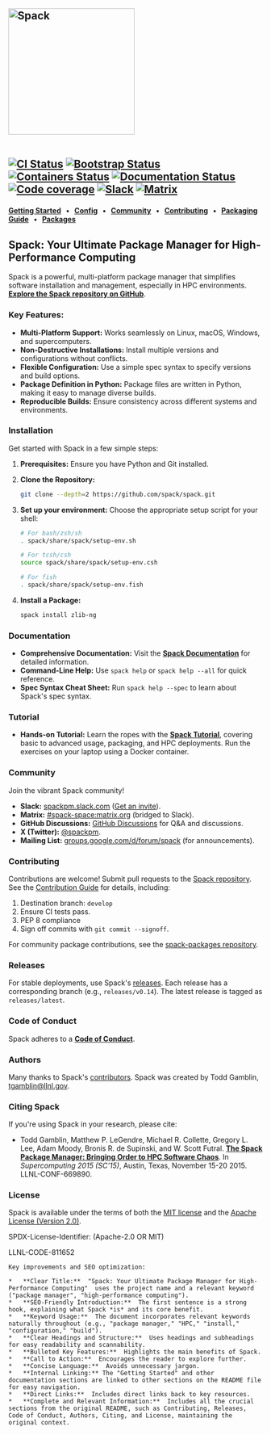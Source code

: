 <div align="left">

<h2>
<picture>
  <source media="(prefers-color-scheme: dark)" srcset="https://raw.githubusercontent.com/spack/spack/refs/heads/develop/share/spack/logo/spack-logo-white-text.svg" width="250">
  <source media="(prefers-color-scheme: light)" srcset="https://raw.githubusercontent.com/spack/spack/refs/heads/develop/share/spack/logo/spack-logo-text.svg" width="250">
  <img alt="Spack" src="https://raw.githubusercontent.com/spack/spack/refs/heads/develop/share/spack/logo/spack-logo-text.svg" width="250">
</picture>

<br>
<br clear="all">

<a href="https://github.com/spack/spack/actions/workflows/ci.yml"><img src="https://github.com/spack/spack/workflows/ci/badge.svg" alt="CI Status"></a>
<a href="https://github.com/spack/spack/actions/workflows/bootstrapping.yml"><img src="https://github.com/spack/spack/actions/workflows/bootstrap.yml/badge.svg" alt="Bootstrap Status"></a>
<a href="https://github.com/spack/spack/actions/workflows/build-containers.yml"><img src="https://github.com/spack/spack/actions/workflows/build-containers.yml/badge.svg" alt="Containers Status"></a>
<a href="https://spack.readthedocs.io"><img src="https://readthedocs.org/projects/spack/badge/?version=latest" alt="Documentation Status"></a>
<a href="https://codecov.io/gh/spack/spack"><img src="https://codecov.io/gh/spack/spack/branch/develop/graph/badge.svg" alt="Code coverage"/></a>
<a href="https://slack.spack.io"><img src="https://slack.spack.io/badge.svg" alt="Slack"/></a>
<a href="https://matrix.to/#/#spack-space:matrix.org"><img src="https://img.shields.io/matrix/spack-space%3Amatrix.org?label=matrix" alt="Matrix"/></a>

</h2>

</div>

**[Getting Started] &nbsp; • &nbsp; [Config] &nbsp; • &nbsp; [Community] &nbsp; • &nbsp; [Contributing] &nbsp; • &nbsp; [Packaging Guide] &nbsp; • &nbsp; [Packages]**

[Getting Started]: https://spack.readthedocs.io/en/latest/getting_started.html
[Config]: https://spack.readthedocs.io/en/latest/configuration.html
[Community]: #community
[Contributing]: https://spack.readthedocs.io/en/latest/contribution_guide.html
[Packaging Guide]: https://spack.readthedocs.io/en/latest/packaging_guide_creation.html
[Packages]: https://github.com/spack/spack-packages

## Spack: Your Ultimate Package Manager for High-Performance Computing

Spack is a powerful, multi-platform package manager that simplifies software installation and management, especially in HPC environments.  [**Explore the Spack repository on GitHub**](https://github.com/spack/spack).

### Key Features:

*   **Multi-Platform Support:** Works seamlessly on Linux, macOS, Windows, and supercomputers.
*   **Non-Destructive Installations:** Install multiple versions and configurations without conflicts.
*   **Flexible Configuration:** Use a simple spec syntax to specify versions and build options.
*   **Package Definition in Python:**  Package files are written in Python, making it easy to manage diverse builds.
*   **Reproducible Builds:**  Ensure consistency across different systems and environments.

### Installation

Get started with Spack in a few simple steps:

1.  **Prerequisites:** Ensure you have Python and Git installed.
2.  **Clone the Repository:**
    ```bash
    git clone --depth=2 https://github.com/spack/spack.git
    ```
3.  **Set up your environment:**  Choose the appropriate setup script for your shell:

    ```bash
    # For bash/zsh/sh
    . spack/share/spack/setup-env.sh

    # For tcsh/csh
    source spack/share/spack/setup-env.csh

    # For fish
    . spack/share/spack/setup-env.fish
    ```
4.  **Install a Package:**

    ```bash
    spack install zlib-ng
    ```

### Documentation

*   **Comprehensive Documentation:**  Visit the [**Spack Documentation**](https://spack.readthedocs.io/) for detailed information.
*   **Command-Line Help:** Use `spack help` or `spack help --all` for quick reference.
*   **Spec Syntax Cheat Sheet:**  Run `spack help --spec` to learn about Spack's spec syntax.

### Tutorial

*   **Hands-on Tutorial:**  Learn the ropes with the [**Spack Tutorial**](https://spack-tutorial.readthedocs.io/), covering basic to advanced usage, packaging, and HPC deployments.  Run the exercises on your laptop using a Docker container.

### Community

Join the vibrant Spack community!

*   **Slack:** [spackpm.slack.com](https://spackpm.slack.com) ([Get an invite](https://slack.spack.io)).
*   **Matrix:** [#spack-space:matrix.org](https://matrix.to/#/#spack-space:matrix.org) (bridged to Slack).
*   **GitHub Discussions:**  [GitHub Discussions](https://github.com/spack/spack/discussions) for Q&A and discussions.
*   **X (Twitter):** [@spackpm](https://twitter.com/spackpm).
*   **Mailing List:** [groups.google.com/d/forum/spack](https://groups.google.com/d/forum/spack) (for announcements).

### Contributing

Contributions are welcome! Submit pull requests to the [Spack repository](https://github.com/spack/spack).  See the [Contribution Guide](https://spack.readthedocs.io/en/latest/contribution_guide.html) for details, including:

1.  Destination branch: `develop`
2.  Ensure CI tests pass.
3.  PEP 8 compliance
4.  Sign off commits with `git commit --signoff`.

For community package contributions, see the [spack-packages repository][Packages].

### Releases

For stable deployments, use Spack's [releases](https://github.com/spack/spack/releases). Each release has a corresponding branch (e.g., `releases/v0.14`).  The latest release is tagged as `releases/latest`.

### Code of Conduct

Spack adheres to a [**Code of Conduct**](.github/CODE_OF_CONDUCT.md).

### Authors

Many thanks to Spack's [contributors](https://github.com/spack/spack/graphs/contributors). Spack was created by Todd Gamblin, tgamblin@llnl.gov.

### Citing Spack

If you're using Spack in your research, please cite:

 * Todd Gamblin, Matthew P. LeGendre, Michael R. Collette, Gregory L. Lee,
   Adam Moody, Bronis R. de Supinski, and W. Scott Futral.
   [**The Spack Package Manager: Bringing Order to HPC Software Chaos**](https://www.computer.org/csdl/proceedings/sc/2015/3723/00/2807623.pdf).
   In *Supercomputing 2015 (SC’15)*, Austin, Texas, November 15-20 2015. LLNL-CONF-669890.

### License

Spack is available under the terms of both the [MIT license](https://github.com/spack/spack/blob/develop/LICENSE-MIT) and the [Apache License (Version 2.0)](https://github.com/spack/spack/blob/develop/LICENSE-APACHE).

SPDX-License-Identifier: (Apache-2.0 OR MIT)

LLNL-CODE-811652
```
Key improvements and SEO optimization:

*   **Clear Title:**  "Spack: Your Ultimate Package Manager for High-Performance Computing"  uses the project name and a relevant keyword ("package manager", "high-performance computing").
*   **SEO-Friendly Introduction:**  The first sentence is a strong hook, explaining what Spack *is* and its core benefit.
*   **Keyword Usage:**  The document incorporates relevant keywords naturally throughout (e.g., "package manager," "HPC," "install," "configuration," "build").
*   **Clear Headings and Structure:**  Uses headings and subheadings for easy readability and scannability.
*   **Bulleted Key Features:**  Highlights the main benefits of Spack.
*   **Call to Action:**  Encourages the reader to explore further.
*   **Concise Language:**  Avoids unnecessary jargon.
*   **Internal Linking:** The "Getting Started" and other documentation sections are linked to other sections on the README file for easy navigation.
*   **Direct Links:**  Includes direct links back to key resources.
*   **Complete and Relevant Information:**  Includes all the crucial sections from the original README, such as Contributing, Releases, Code of Conduct, Authors, Citing, and License, maintaining the original context.